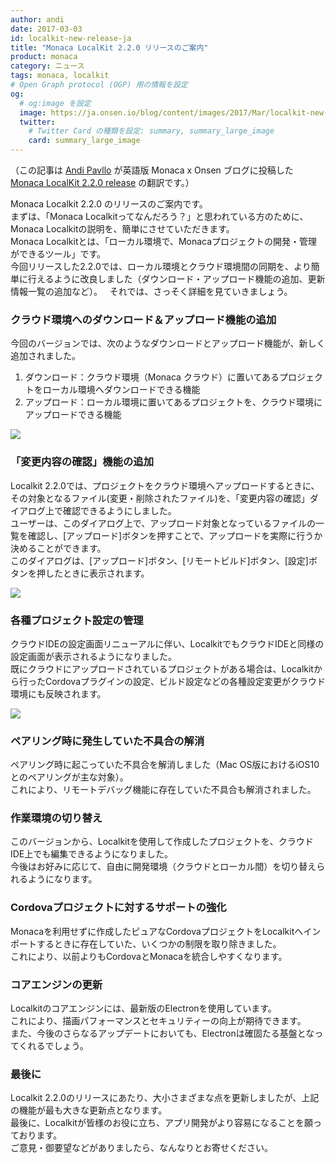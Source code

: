 ```yaml
---
author: andi
date: 2017-03-03
id: localkit-new-release-ja
title: "Monaca LocalKit 2.2.0 リリースのご案内"
product: monaca
category: ニュース
tags: monaca, localkit
# Open Graph protocol (OGP) 用の情報を設定
og:
  # og:image を設定
  image: https://ja.onsen.io/blog/content/images/2017/Mar/localkit-new-release-ja-4.png
  twitter:
    # Twitter Card の種類を設定: summary, summary_large_image
    card: summary_large_image
---
```


（この記事は [Andi Pavllo](https://onsen.io/blog/andi/) が英語版 Monaca x Onsen ブログに投稿した [Monaca LocalKit 2.2.0 release](https://onsen.io/blog/localkit-new-release/) の翻訳です。）

Monaca Localkit 2.2.0 のリリースのご案内です。  
まずは、「Monaca Localkitってなんだろう？」と思われている方のために、Monaca Localkitの説明を、簡単にさせていただきます。  
Monaca Localkitとは、「ローカル環境で、Monacaプロジェクトの開発・管理ができるツール」です。  
今回リリースした2.2.0では、ローカル環境とクラウド環境間の同期を、より簡単に行えるように改良しました（ダウンロード・アップロード機能の追加、更新情報一覧の追加など）。  
それでは、さっそく詳細を見ていきましょう。

### クラウド環境へのダウンロード＆アップロード機能の追加

今回のバージョンでは、次のようなダウンロードとアップロード機能が、新しく追加されました。  
1. ダウンロード：クラウド環境（Monaca クラウド）に置いてあるプロジェクトをローカル環境へダウンロードできる機能
2. アップロード：ローカル環境に置いてあるプロジェクトを、クラウド環境にアップロードできる機能

![](/blog/content/images/2017/Mar/localkit-new-release-ja-1.png)

### 「変更内容の確認」機能の追加

Localkit 2.2.0では、プロジェクトをクラウド環境へアップロードするときに、その対象となるファイル(変更・削除されたファイル)を、「変更内容の確認」ダイアログ上で確認できるようにしました。  
ユーザーは、このダイアログ上で、アップロード対象となっているファイルの一覧を確認し、[アップロード]ボタンを押すことで、アップロードを実際に行うか決めることができます。  
このダイアログは、[アップロード]ボタン、[リモートビルド]ボタン、[設定]ボタンを押したときに表示されます。

![](/blog/content/images/2017/Mar/localkit-new-release-ja-2.png)

### 各種プロジェクト設定の管理

クラウドIDEの設定画面リニューアルに伴い、LocalkitでもクラウドIDEと同様の設定画面が表示されるようになりました。  
既にクラウドにアップロードされているプロジェクトがある場合は、Localkitから行ったCordovaプラグインの設定、ビルド設定などの各種設定変更がクラウド環境にも反映されます。

![](/blog/content/images/2017/Mar/localkit-new-release-ja-3.png)

### ペアリング時に発生していた不具合の解消

ペアリング時に起こっていた不具合を解消しました（Mac OS版におけるiOS10とのペアリングが主な対象）。  
これにより、リモートデバッグ機能に存在していた不具合も解消されました。

### 作業環境の切り替え

このバージョンから、Localkitを使用して作成したプロジェクトを、クラウドIDE上でも編集できるようになりました。  
今後はお好みに応じて、自由に開発環境（クラウドとローカル間）を切り替えられるようになります。

### Cordovaプロジェクトに対するサポートの強化

Monacaを利用せずに作成したピュアなCordovaプロジェクトをLocalkitへインポートするときに存在していた、いくつかの制限を取り除きました。  
これにより、以前よりもCordovaとMonacaを統合しやすくなります。

### コアエンジンの更新

Localkitのコアエンジンには、最新版のElectronを使用しています。  
これにより、描画パフォーマンスとセキュリティーの向上が期待できます。  
また、今後のさらなるアップデートにおいても、Electronは確固たる基盤となってくれるでしょう。

### 最後に

Localkit 2.2.0のリリースにあたり、大小さまざまな点を更新しましたが、上記の機能が最も大きな更新点となります。  
最後に、Localkitが皆様のお役に立ち、アプリ開発がより容易になることを願っております。  
ご意見・御要望などがありましたら、なんなりとお寄せください。

